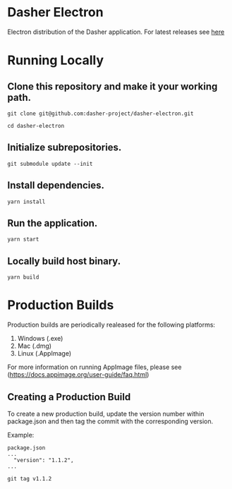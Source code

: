 # Dasher Electron

Electron distribution of the Dasher application.
For latest releases see [here](https://github.com/dasher-project/dasher-electron/releases/latest)

# Running Locally

## Clone this repository and make it your working path.
`git clone git@github.com:dasher-project/dasher-electron.git`

`cd dasher-electron`

## Initialize subrepositories.
`git submodule update --init`

## Install dependencies.
`yarn install`

## Run the application.
`yarn start`

## Locally build host binary.

`yarn build`

# Production Builds

Production builds are periodically realeased for the following platforms:

1. Windows (.exe)
2. Mac (.dmg)
3. Linux (.AppImage)

For more information on running AppImage files, please see (https://docs.appimage.org/user-guide/faq.html)

## Creating a Production Build

To create a new production build, update the version number within package.json and then tag the commit with the corresponding version.

Example:

```
package.json
...
  "version": "1.1.2",
...

git tag v1.1.2
```
